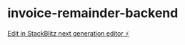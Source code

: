 # invoice-remainder-backend

[Edit in StackBlitz next generation editor ⚡️](https://stackblitz.com/~/github.com/sanjay5577/invoice-remainder-backend)